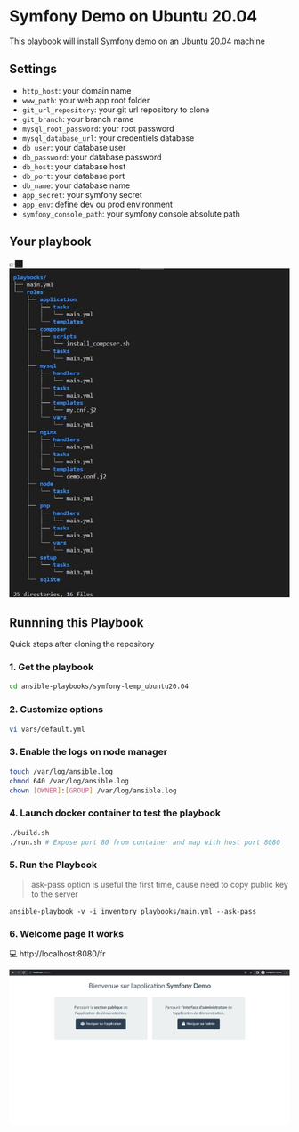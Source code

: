 # Symfony Demo on Ubuntu 20.04

This playbook will install Symfony demo on an Ubuntu 20.04 machine

## Settings
- `http_host`: your domain name
- `www_path`: your web app root folder 
- `git_url_repository`: your git url repository to clone
- `git_branch`: your branch name
- `mysql_root_password`: your root password
- `mysql_database_url`: your credentiels database
- `db_user`: your database user
- `db_password`: your database password
- `db_host`: your database host
- `db_port`: your database port
- `db_name`: your database name
- `app_secret`: your symfony secret
- `app_env`: define dev ou prod environment
- `symfony_console_path`: your symfony console absolute path

## Your playbook
👉🏿 ![_IMG/tree_playbook.jpg](__IMG/tree_playbook.jpg)

## Runnning this Playbook
Quick steps after cloning the repository

### 1. Get the playbook

```bash
cd ansible-playbooks/symfony-lemp_ubuntu20.04
```

### 2. Customize options
```bash
vi vars/default.yml
```

### 3. Enable the logs on node manager
```bash
touch /var/log/ansible.log 
chmod 640 /var/log/ansible.log
chown [OWNER]:[GROUP] /var/log/ansible.log
```

### 4. Launch docker container to test the playbook
```bash
./build.sh
./run.sh # Expose port 80 from container and map with host port 8080
```

### 5. Run the Playbook
> ask-pass option is useful the first time, cause need to copy public key to the server
```command
ansible-playbook -v -i inventory playbooks/main.yml --ask-pass
```

### 6. Welcome page It works
💻 http://localhost:8080/fr

![__IMG/homepage_symfony_demo.jpg](__IMG/homepage_symfony_demo.jpg)
